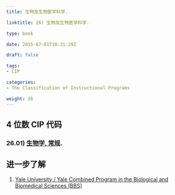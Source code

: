 ```yaml
---
title: 生物及生物医学科学.

linktitle: 26) 生物及生物医学科学.

type: book

date: 2015-07-01T10:31:29Z

draft: false

tags:
- CIP

categories:
- The Classification of Instructional Programs

weight: 26
---
```


## 4 位数 CIP 代码

### 26.01) [生物学, 常规](https://nces.ed.gov/ipeds/cipcode/cipdetail.aspx?y=56&cipid=90677).


## 进一步了解

1. [Yale University / Yale Combined Program in the Biological and Biomedical Sciences (BBS)](https://medicine.yale.edu/bbs/)